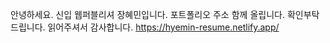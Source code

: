 안녕하세요. 신입 웹퍼블리셔 장혜민입니다.
포트폴리오 주소 함께 올립니다. 확인부탁드립니다.
읽어주셔서 감사합니다.
https://hyemin-resume.netlify.app/
